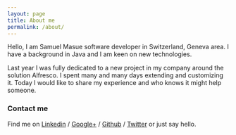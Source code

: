 ```yaml
---
layout: page
title: About me
permalink: /about/
---
```


Hello, I am Samuel Masue software developer in Switzerland, Geneva area. I have a background in Java and I am keen on
 new
technologies.

Last year I was fully dedicated to a new project in my company around the solution Alfresco.
I spent many and many days extending and customizing it. Today I would like to share my experience and who
knows it might help someone.


### Contact me

Find me on [Linkedin][linkedin] / [Google+][google] / [Github][github] / [Twitter][Twitter] or just say hello.

[google]: https://plus.google.com/u/0/100576411137255271979/posts
[twitter]: https://twitter.com/SamMcCandless
[linkedin]: https://www.linkedin.com/in/samuelmasue
[github]: https://github.com/smasue
